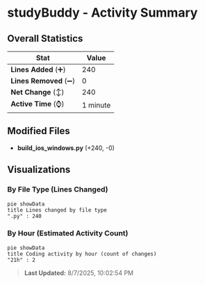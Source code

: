 # studyBuddy - Activity Summary 

## Overall Statistics

| Stat                   | Value                                                             |
| ---------------------- | ----------------------------------------------------------------- |
| **Lines Added** (➕)   | 240                                          |
| **Lines Removed** (➖) | 0                                        |
| **Net Change** (↕)    | 240                |
| **Active Time** (⌚)   | 1 minute |


## Modified Files
- **build_ios_windows.py** (+240, -0)

## Visualizations

### By File Type (Lines Changed)

```mermaid
pie showData
title Lines changed by file type
".py" : 240
```

### By Hour (Estimated Activity Count)

```mermaid
pie showData
title Coding activity by hour (count of changes)
"21h" : 2
```


> **Last Updated:** 8/7/2025, 10:02:54 PM
